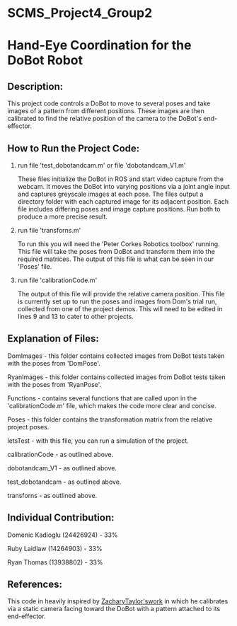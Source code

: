 # SCMS_Project4_Group2

# Hand-Eye Coordination for the DoBot Robot

## Description:

This project code controls a DoBot to move to several poses and take images
of a pattern from different positions. These images are then calibrated to 
find the relative position of the camera to the DoBot's end-effector.


## How to Run the Project Code:

1.  run file 'test_dobotandcam.m' or file 'dobotandcam_V1.m'

    These files initialize the DoBot in ROS and start video capture from the webcam.
    It moves the DoBot into varying positions via a joint angle input and captures greyscale images at each pose.
    The files output a directory folder with each captured image for its adjacent position.
    Each file includes differing poses and image capture positions.
    Run both to produce a more precise result.


2.  run file 'transforns.m'

    To run this you will need the 'Peter Corkes Robotics toolbox' running.
    This file will take the poses from DoBot and transform them into the 
    required matrices. The output of this file is what can be seen in our
    'Poses' file. 


3.  run file 'calibrationCode.m'
 
    The output of this file will provide the relative camera position. 
    This file is currently set up to run the poses and images from Dom's 
    trial run, collected from one of the project demos. This will need to 
    be edited in lines 9 and 13 to cater to other projects.


## Explanation of Files:

DomImages - this folder contains collected images from DoBot tests taken 
with the poses from 'DomPose'.

RyanImages - this folder contains collected images from DoBot tests taken 
with the poses from 'RyanPose'.

Functions - contains several functions that are called upon in the 
'calibrationCode.m' file, which makes the code more clear and concise.

Poses - this folder contains the transformation matrix from the relative 
project poses.

letsTest - with this file, you can run a simulation of the project.

calibrationCode - as outlined above.

dobotandcam_V1 - as outlined above.

test_dobotandcam - as outlined above.

transforns - as outlined above.


## Individual Contribution:

Domenic Kadioglu (24426924) - 33%

Ruby Laidlaw (14264903) - 33%

Ryan Thomas (13938802) - 33%


## References:

This code in heavily inspired by [ZacharyTaylor'swork](https://github.com/ZacharyTaylor/Camera-to-Arm-Calibration) in which he calibrates via a static camera facing toward the DoBot with a pattern attached to its end-effector.
